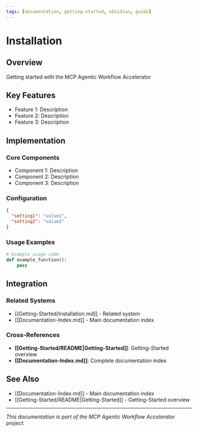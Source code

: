 ```yaml
---
tags: [documentation, getting-started, obsidian, guide]
---
```

# Installation

## Overview

Getting started with the MCP Agentic Workflow Accelerator

## Key Features

- Feature 1: Description
- Feature 2: Description  
- Feature 3: Description

## Implementation

### Core Components

- Component 1: Description
- Component 2: Description
- Component 3: Description

### Configuration

```json
{
  "setting1": "value1",
  "setting2": "value2"
}
```

### Usage Examples

```python
# Example usage code
def example_function():
    pass
```

## Integration

### Related Systems

- [[Getting-Started/Installation.md]] - Related system
- [[Documentation-Index.md]] - Main documentation index

### Cross-References

- **[[Getting-Started/README|Getting-Started]]**: Getting-Started overview
- **[[Documentation-Index.md]]**: Complete documentation index

## See Also

- [[Documentation-Index.md]] - Main documentation index
- [[Getting-Started/README|Getting-Started]] - Getting-Started overview

---

*This documentation is part of the MCP Agentic Workflow Accelerator project.*
